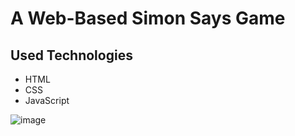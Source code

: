# A Web-Based Simon Says Game

## Used Technologies
- HTML
- CSS
- JavaScript

  
![image](https://github.com/user-attachments/assets/a680c617-2cde-4b14-bd40-b710130df45e)

